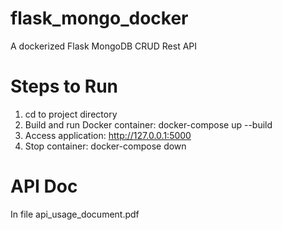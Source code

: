# flask_mongo_docker
A dockerized Flask MongoDB CRUD Rest API

# Steps to Run
1. cd to project directory
2. Build and run Docker container: docker-compose up --build
3. Access application: http://127.0.0.1:5000
4. Stop container: docker-compose down

# API Doc
In file api_usage_document.pdf
